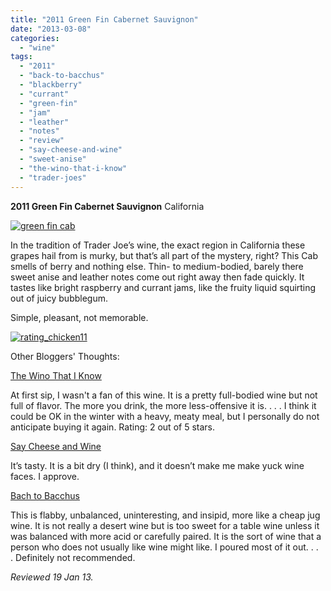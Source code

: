```yaml
---
title: "2011 Green Fin Cabernet Sauvignon"
date: "2013-03-08"
categories:
  - "wine"
tags:
  - "2011"
  - "back-to-bacchus"
  - "blackberry"
  - "currant"
  - "green-fin"
  - "jam"
  - "leather"
  - "notes"
  - "review"
  - "say-cheese-and-wine"
  - "sweet-anise"
  - "the-wino-that-i-know"
  - "trader-joes"
---
```


**2011 Green Fin Cabernet Sauvignon** California

[![green fin cab](http://s3.amazonaws.com/thegourmez-wpmedia/2013/02/green-fin-cab.jpg)](http://www.thegourmez.com/2013/03/2011-green-fin-cabernet-sauvignon/green-fin-cab/)

In the tradition of Trader Joe’s wine, the exact region in California these grapes hail from is murky, but that’s all part of the mystery, right? This Cab smells of berry and nothing else. Thin- to medium-bodied, barely there sweet anise and leather notes come out right away then fade quickly. It tastes like bright raspberry and currant jams, like the fruity liquid squirting out of juicy bubblegum.

Simple, pleasant, not memorable.

[![rating_chicken11](http://s3.amazonaws.com/thegourmez-wpmedia/2009/02/rating_chicken11.gif)](http://www.thegourmez.com/2009/02/barten-guestier-private-selection-merlot-2006/rating_chicken11/)

Other Bloggers' Thoughts:

[The Wino That I Know](http://thewinothatiknow.blogspot.com/2012/05/green-fin-cabernet-sauvignon.html)

At first sip, I wasn't a fan of this wine. It is a pretty full-bodied wine but not full of flavor. The more you drink, the more less-offensive it is. . . . I think it could be OK in the winter with a heavy, meaty meal, but I personally do not anticipate buying it again. Rating: 2 out of 5 stars.

[Say Cheese and Wine](http://www.saycheeseandwine.com/wine-cheese-wednesday-riedel/)

It’s tasty. It is a bit dry (I think), and it doesn’t make me make yuck wine faces. I approve.

[Bach to Bacchus](http://bachtobacchus.blogspot.com/2013/01/budget-wine-report-8.html)

This is flabby, unbalanced, uninteresting, and insipid, more like a cheap jug wine. It is not really a desert wine but is too sweet for a table wine unless it was balanced with more acid or carefully paired. It is the sort of wine that a person who does not usually like wine might like. I poured most of it out. . . . Definitely not recommended.

_Reviewed 19 Jan 13._
